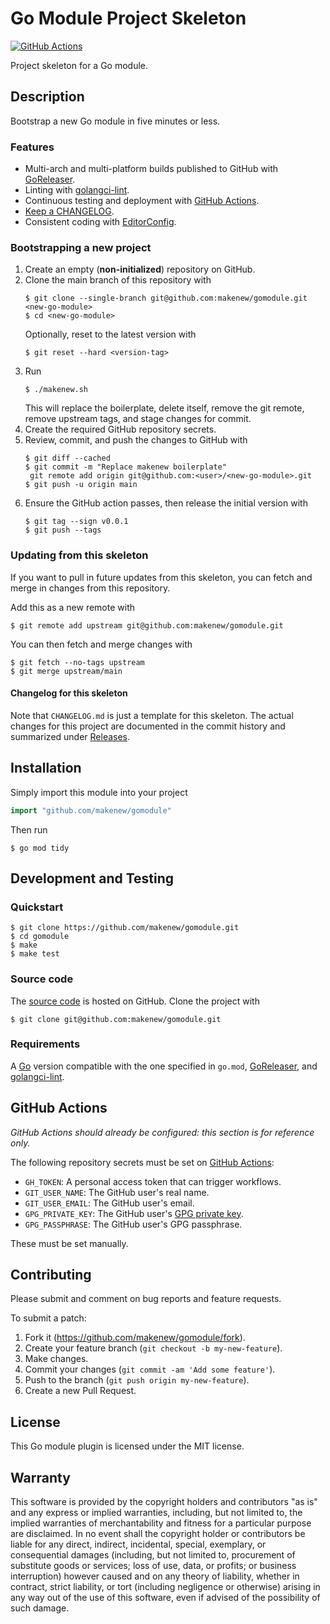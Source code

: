 # Go Module Project Skeleton

[![GitHub Actions](https://github.com/makenew/gomodule/actions/workflows/check.yml/badge.svg)](https://github.com/makenew/gomodule/actions/workflows/check.yml)

Project skeleton for a Go module.

## Description

Bootstrap a new Go module in five minutes or less.

### Features

- Multi-arch and multi-platform builds published to GitHub with [GoReleaser].
- Linting with [golangci-lint].
- Continuous testing and deployment with [GitHub Actions].
- [Keep a CHANGELOG].
- Consistent coding with [EditorConfig].

[EditorConfig]: https://editorconfig.org/
[GitHub Actions]: https://github.com/features/actions
[GitHub Container Registry]: https://github.com/features/packages
[golangci-lint]: https://golangci-lint.run/
[GoReleaser]: https://goreleaser.com/
[Keep a CHANGELOG]: https://keepachangelog.com/

### Bootstrapping a new project

1. Create an empty (**non-initialized**) repository on GitHub.
2. Clone the main branch of this repository with
   ```
   $ git clone --single-branch git@github.com:makenew/gomodule.git <new-go-module>
   $ cd <new-go-module>
   ```
   Optionally, reset to the latest version with
   ```
   $ git reset --hard <version-tag>
   ```
3. Run
   ```
   $ ./makenew.sh
   ```
   This will replace the boilerplate, delete itself,
   remove the git remote, remove upstream tags,
   and stage changes for commit.
4. Create the required GitHub repository secrets.
5. Review, commit, and push the changes to GitHub with
   ```
   $ git diff --cached
   $ git commit -m "Replace makenew boilerplate"
    git remote add origin git@github.com:<user>/<new-go-module>.git
   $ git push -u origin main
   ```
6. Ensure the GitHub action passes,
   then release the initial version with
   ```
   $ git tag --sign v0.0.1
   $ git push --tags
   ```

### Updating from this skeleton

If you want to pull in future updates from this skeleton,
you can fetch and merge in changes from this repository.

Add this as a new remote with

```
$ git remote add upstream git@github.com:makenew/gomodule.git
```

You can then fetch and merge changes with

```
$ git fetch --no-tags upstream
$ git merge upstream/main
```

#### Changelog for this skeleton

Note that `CHANGELOG.md` is just a template for this skeleton.
The actual changes for this project are documented in the commit history
and summarized under [Releases].

[Releases]: https://github.com/makenew/gomodule/releases

## Installation

Simply import this module into your project

```go
import "github.com/makenew/gomodule"
```

Then run

```
$ go mod tidy
```

## Development and Testing

### Quickstart

```
$ git clone https://github.com/makenew/gomodule.git
$ cd gomodule
$ make
$ make test
```

### Source code

The [source code] is hosted on GitHub.
Clone the project with

```
$ git clone git@github.com:makenew/gomodule.git
```

[source code]: https://github.com/makenew/gomodule

### Requirements

A [Go] version compatible with the one specified in `go.mod`,
[GoReleaser], and [golangci-lint].

[Go]: https://golang.org/
[golangci-lint]: https://golangci-lint.run/
[GoReleaser]: https://goreleaser.com/

## GitHub Actions

_GitHub Actions should already be configured: this section is for reference only._

The following repository secrets must be set on [GitHub Actions]:

- `GH_TOKEN`: A personal access token that can trigger workflows.
- `GIT_USER_NAME`: The GitHub user's real name.
- `GIT_USER_EMAIL`: The GitHub user's email.
- `GPG_PRIVATE_KEY`: The GitHub user's [GPG private key].
- `GPG_PASSPHRASE`: The GitHub user's GPG passphrase.

These must be set manually.

[GitHub Actions]: https://github.com/features/actions
[GPG private key]: https://github.com/marketplace/actions/import-gpg#prerequisites

## Contributing

Please submit and comment on bug reports and feature requests.

To submit a patch:

1. Fork it (https://github.com/makenew/gomodule/fork).
2. Create your feature branch (`git checkout -b my-new-feature`).
3. Make changes.
4. Commit your changes (`git commit -am 'Add some feature'`).
5. Push to the branch (`git push origin my-new-feature`).
6. Create a new Pull Request.

## License

This Go module plugin is licensed under the MIT license.

## Warranty

This software is provided by the copyright holders and contributors "as is" and
any express or implied warranties, including, but not limited to, the implied
warranties of merchantability and fitness for a particular purpose are
disclaimed. In no event shall the copyright holder or contributors be liable for
any direct, indirect, incidental, special, exemplary, or consequential damages
(including, but not limited to, procurement of substitute goods or services;
loss of use, data, or profits; or business interruption) however caused and on
any theory of liability, whether in contract, strict liability, or tort
(including negligence or otherwise) arising in any way out of the use of this
software, even if advised of the possibility of such damage.
